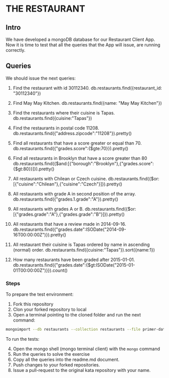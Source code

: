 # THE RESTAURANT

## Intro
We have developed a mongoDB database for our Restaurant Client App. Now it is time to test that all the queries that the App will issue, are running correctly.

## Queries
We should issue the next queries:

1. Find the restaurant with id 30112340.
    db.restaurants.find({restaurant_id: "30112340"})

2. Find May May Kitchen.
    db.restaurants.find({name: "May May Kitchen"})

3. Find the restaurants where their cuisine is Tapas.
     db.restaurants.find({cuisine:"Tapas"})

4. Find the restaurants in postal code 11208.
    db.restaurants.find({"address.zipcode":"11208"}).pretty()

5. Find all restaurants that have a score greater or equal than 70.
    db.restaurants.find({"grades.score":{$gte:70}}).pretty()

6. Find all restaurants in Brooklyn that have a score greater than 80
     db.restaurants.find({$and:[{"borough":"Brooklyn"},{"grades.score":{$gt:80}}]}).pretty()

7. All restaurants with Chilean or Czech cuisine.
     db.restaurants.find({$or:[{"cuisine":"Chilean"},{"cuisine":"Czech"}]}).pretty()

8. All restaurants with grade A in second position of the array.
     db.restaurants.find({"grades.1.grade":"A"}).pretty()

9. All restaurants with grades A or B.
     db.restaurants.find({$or:[{"grades.grade":"A"},{"grades.grade":"B"}]}).pretty()

10. All restaurants that have a review made in 2014-09-16.
     db.restaurants.find({"grades.date":ISODate("2014-09-16T00:00:00Z")}).pretty()

11. All restaurant their cuisine is Tapas ordered by name in ascending (normal) order.
     db.restaurants.find({cuisine:"Tapas"}).sort({name:1})

12. How many restaurants have been graded after 2015-01-01.
    db.restaurants.find({"grades.date":{$gt:ISODate("2015-01-01T00:00:00Z")}}).count()

### Steps

To prepare the test environment:
1. Fork this repository
2. Clon your forked repository to local
3. Open a terminal pointing to the cloned folder and run the next command:

```bash
mongoimport --db restaurants --collection restaurants --file primer-dataset.json
```
To run the tests:

4. Open the mongo shell (mongo terminal client) with the `mongo` command
5. Run the queries to solve the exercise
6. Copy all the queries into the readme.md document.
7. Push changes to your forked repositories.
8. Issue a pull-request to the original kata repository with your name.

